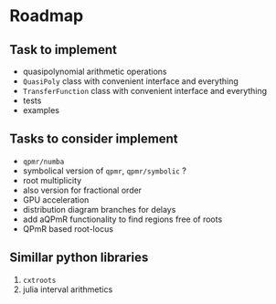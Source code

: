 # Roadmap

## Task to implement
 - quasipolynomial arithmetic operations
 - `QuasiPoly` class with convenient interface and everything
 - `TransferFunction` class with convenient interface and everything
 - tests
 - examples

## Tasks to consider implement

- `qpmr/numba`
- symbolical version of `qpmr`, `qpmr/symbolic` ?
- root multiplicity
- also version for fractional order
- GPU acceleration
- distribution diagram branches for delays
- add aQPmR functionality to find regions free of roots
- QPmR based root-locus

## Simillar python libraries

1. `cxtroots`
1. julia interval arithmetics